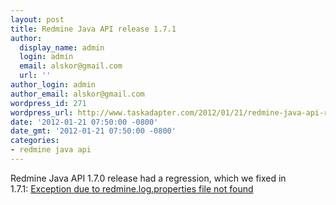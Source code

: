 ```yaml
---
layout: post
title: Redmine Java API release 1.7.1
author:
  display_name: admin
  login: admin
  email: alskor@gmail.com
  url: ''
author_login: admin
author_email: alskor@gmail.com
wordpress_id: 271
wordpress_url: http://www.taskadapter.com/2012/01/21/redmine-java-api-release-1-7-1/
date: '2012-01-21 07:50:00 -0800'
date_gmt: '2012-01-21 07:50:00 -0800'
categories:
- redmine java api
---
```

<p>Redmine Java API 1.7.0 release had a regression, which we fixed in 1.7.1:&nbsp;<a href="http://code.google.com/p/redmine-java-api/issues/detail?id=105">Exception due to redmine.log.properties file not found</a></p>
